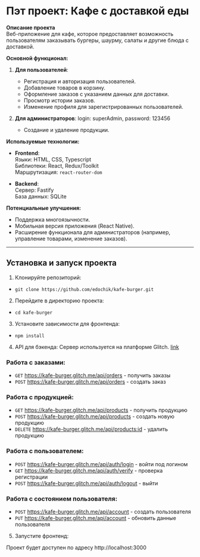 # Пэт проект: Кафе с доставкой еды

**Описание проекта**  
Веб-приложение для кафе, которое предоставляет возможность пользователям заказывать бургеры, шаурму, салаты и другие блюда с доставкой.

**Основной функционал:**

1. **Для пользователей**:

   - Регистрация и авторизация пользователей.
   - Добавление товаров в корзину.
   - Оформление заказов с указанием данных для доставки.
   - Просмотр истории заказов.
   - Изменение профиля для зарегистрированных пользователей.

2. **Для администраторов**: login: superAdmin, password: 123456
   - Создание и удаление продукции.

**Используемые технологии:**

- **Frontend**:  
  Языки: HTML, CSS, Typescript  
  Библиотеки: React, Redux/Toolkit  
  Маршрутизация: `react-router-dom`

- **Backend**:  
  Сервер: Fastify  
  База данных: SQLite

**Потенциальные улучшения:**

- Поддержка многоязычности.
- Мобильная версия приложения (React Native).
- Расширение функционала для администраторов (например, управление товарами, изменение заказов).

---

## Установка и запуск проекта

1. Клонируйте репозиторий:

- `git clone https://github.com/edochik/kafe-burger.git`

2. Перейдите в директорию проекта:

- `cd kafe-burger`

3. Установите зависимости для фронтенда:

- `npm install`

4. API для бэкенда: Сервер используется на платформе Glitch.
   [link](https://glitch.com/edit/#!/kafe-burger)

### Работа с заказами:

- `GET` https://kafe-burger.glitch.me/api/orders - получить заказы
- `POST` https://kafe-burger.glitch.me/api/orders - создать заказ

### Работа с продукцией:

- `GET` https://kafe-burger.glitch.me/api/products - получить продукцию
- `POST` https://kafe-burger.glitch.me/api/products - создать новую продукцию
- `DELETE` https://kafe-burger.glitch.me/api/products:id - удалить продукцию

### Работа с пользователем:

- `POST` https://kafe-burger.glitch.me/api/auth/login - войти под логином
- `GET` https://kafe-burger.glitch.me/api/auth/verify - проверка регистрации
- `POST` https://kafe-burger.glitch.me/api/auth/logout - выйти

### Работа с состоянием пользователя:

- `POST` https://kafe-burger.glitch.me/api/account - создать пользователя
- `PUT` https://kafe-burger.glitch.me/api/account - обновить данные пользователя

5. Запустите фронтенд:

Проект будет доступен по адресу http://localhost:3000
